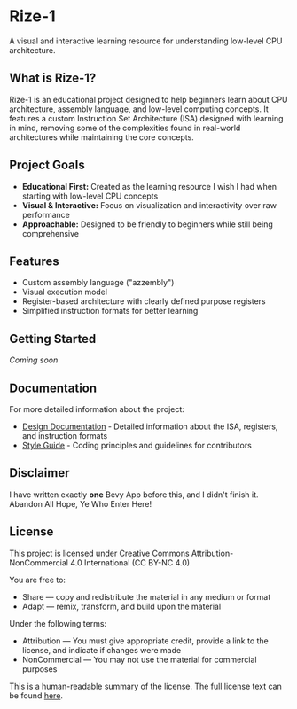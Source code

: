 # Rize-1

A visual and interactive learning resource for understanding low-level CPU architecture.

## What is Rize-1?

Rize-1 is an educational project designed to help beginners learn about CPU architecture, assembly language, and low-level computing concepts. It features a custom Instruction Set Architecture (ISA) designed with learning in mind, removing some of the complexities found in real-world architectures while maintaining the core concepts.

## Project Goals

- **Educational First:** Created as the learning resource I wish I had when starting with low-level CPU concepts
- **Visual & Interactive:** Focus on visualization and interactivity over raw performance
- **Approachable:** Designed to be friendly to beginners while still being comprehensive

## Features

- Custom assembly language ("azzembly")
- Visual execution model
- Register-based architecture with clearly defined purpose registers
- Simplified instruction formats for better learning

## Getting Started

*Coming soon*

## Documentation

For more detailed information about the project:
- [Design Documentation](DesignDoc.md) - Detailed information about the ISA, registers, and instruction formats
- [Style Guide](StyleGuide.md) - Coding principles and guidelines for contributors

## Disclaimer 
I have written exactly **one** Bevy App before this, and I didn't finish it.  
Abandon All Hope, Ye Who Enter Here!

## License

This project is licensed under Creative Commons Attribution-NonCommercial 4.0 International (CC BY-NC 4.0)

You are free to:
- Share — copy and redistribute the material in any medium or format
- Adapt — remix, transform, and build upon the material

Under the following terms:
- Attribution — You must give appropriate credit, provide a link to the license, and indicate if changes were made
- NonCommercial — You may not use the material for commercial purposes

This is a human-readable summary of the license. The full license text can be found [here](https://creativecommons.org/licenses/by-nc/4.0/legalcode).
